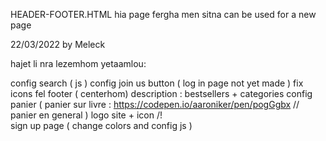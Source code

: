HEADER-FOOTER.HTML hia page fergha men sitna can be used for a new page


22/03/2022 by Meleck 

hajet li nra lezemhom yetaamlou: 

config search ( js )
config join us button ( log in page not yet made )
fix icons fel footer ( centerhom)
description : bestsellers + categories 
config panier ( panier sur livre : 
https://codepen.io/aaroniker/pen/pogGgbx // panier en general )
logo site + icon /!\
sign up page ( change colors and config js )
